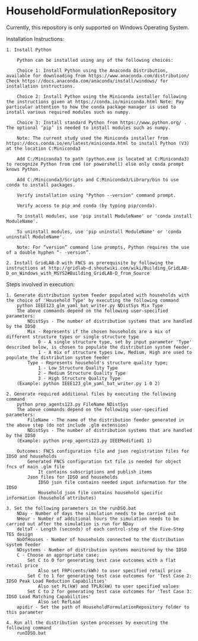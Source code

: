 # HouseholdFormulationRepository

Currently, this repository is only supported on Windows Operating System.

Installation Instructions:

	1. Install Python

		Python can be installed using any of the following choices:

		Choice 1: Install Python using the Anaconda Distribution, available for downloading from https://www.anaconda.com/distribution/ Check https://docs.anaconda.com/anaconda/install/windows/ for installation instructions.

		Choice 2: Install Python using the Miniconda installer following the instructions given at https://conda.io/miniconda.html Note: Pay particular attention to how the conda package manager is used to install various required modules such as numpy.

		Choice 3: Install standard Python from https://www.python.org/ . The optional ‘pip’ is needed to install modules such as numpy.

		Note: The current study used the Miniconda installer from https://docs.conda.io/en/latest/miniconda.html to install Python (V3) at the location C:Miniconda3

		Add C:/Miniconda3 to path (python.exe is located at C:Miniconda3) to recognize Python from cmd (or powershell) else only conda prompt knows Python.

		Add C:/Miniconda3/Scripts and C:Miniconda3/Library/bin to use conda to install packages.

		Verify installation using "Python --version" command prompt.

		Verify access to pip and conda (by typing pip/conda).

		To install modules, use 'pip install ModuleName' or 'conda install ModuleName'.

		To uninstall modules, use 'pip uninstall ModuleName' or 'conda uninstall ModuleName'.

		Note: For “version” command line prompts, Python requires the use of a double hyphen “- -version”.

	2. Install GridLAB-D with FNCS as prerequisite by following the instructions at http://gridlab-d.shoutwiki.com/wiki/Building_GridLAB-D_on_Windows_with_MSYS2#Building_GridLAB-D_from_Source


Steps involved in execution:

	1. Generate distribution system feeder populated with households with the choice of 'Household Type' by executing the following command
		python IEEE123_glm_yaml_bat_writer.py NDistSys Mix Type
		The above commands depend on the following user-specified parameters: 
			NDistSys - The number of distribution systems that are handled by the IDSO
			Mix - Represents if the chosen households are a mix of different structure types or single structure type
				0 - A single structure type, set by input parameter 'Type' described below, is chosen to populate the distribution system feeder. 
				1 - A mix of structure types Low, Medium, High are used to populate the distribution system feeder
			Type - Represents household's structure quality type; 
				1 - Low Structure Quality Type
				2 - Medium Structure Quality Type
				3 - High Structure Quality Type
		(Example: python IEEE123_glm_yaml_bat_writer.py 1 0 2)
    
	2. Generate required additional files by executing the following command
		python prep_agents123.py FileName NDistSys 
		The above commands depend on the following user-specified parameters: 
			FileName - The name of the distribution feeder generated in the above step (do not include .glm extension)
			NDistSys - The number of distribution systems that are handled by the IDSO
		(Example: python prep_agents123.py IEEEModified1 1)  
    		
		Outcomes: FNCS configuration file and json registration files for IDSO and households
			Generated FNCS configuration txt file is needed for object fncs of main .glm file
				It contains subscriptions and publish items
			Json files for IDSO and households
				IDSO json file contains needed input information for the IDSO 
				Household json file contains household specific information (household attributes)
	
	3. Set the following parameters in the runDSO.bat
		NDay - Number of days the simulation needs to be carried out
		NHour - Number of additional hours the simulation needs to be carried out after the simulation is run for NDay
		deltaT - Length (seconds) of each control-step of the Five-Step TES design
		NoOfHouses - Number of households connected to the distribution system feeder
		NDsystems - Number of distribution systems monitored by the IDSO
		C - Choose an appropriate case; 
			Set C to 0 for generating test case outcomes with a flat retail price
				Also set FRP(cents/kWh) to user specified retail price 
			Set C to 1 for generating test case outcomes for 'Test Case 2: IDSO Peak Load Reduction Capabilities'
				Also set PL(kW) and TPLR(kW) to user specified values
			Set C to 2 for generating test case outcomes for 'Test Case 3: IDSO Load Matching Capabilities'
				Also set RefLoad
		apidir - Set the path of HouseholdFormulationRepository folder to this parameter
	
	4. Run all the distribution system processes by executing the following command
		runIDSO.bat

